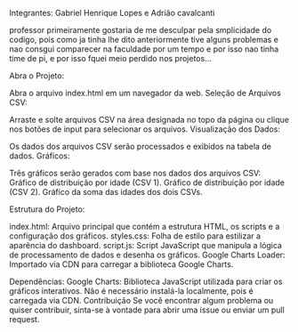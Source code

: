 Integrantes: Gabriel Henrique Lopes e Adrião cavalcanti

professor primeiramente gostaria de me desculpar pela smplicidade do codigo, pois como ja tinha lhe dito anteriormente tive alguns problemas e nao consgui comparecer na faculdade por um tempo e por isso nao tinha time de pi, e por isso fquei meio perdido nos projetos... 


Abra o Projeto:

Abra o arquivo index.html em um navegador da web.
Seleção de Arquivos CSV:

Arraste e solte arquivos CSV na área designada no topo da página ou clique nos botões de input para selecionar os arquivos.
Visualização dos Dados:

Os dados dos arquivos CSV serão processados e exibidos na tabela de dados.
Gráficos:

Três gráficos serão gerados com base nos dados dos arquivos CSV:
Gráfico de distribuição por idade (CSV 1).
Gráfico de distribuição por idade (CSV 2).
Gráfico da soma das idades dos dois CSVs.

Estrutura do Projeto:

index.html: Arquivo principal que contém a estrutura HTML, os scripts e a configuração dos gráficos.
styles.css: Folha de estilo para estilizar a aparência do dashboard.
script.js: Script JavaScript que manipula a lógica de processamento de dados e desenha os gráficos.
Google Charts Loader: Importado via CDN para carregar a biblioteca Google Charts.

Dependências:
Google Charts: Biblioteca JavaScript utilizada para criar os gráficos interativos. Não é necessário instalá-la localmente, pois é carregada via CDN.
Contribuição
Se você encontrar algum problema ou quiser contribuir, sinta-se à vontade para abrir uma issue ou enviar um pull request.